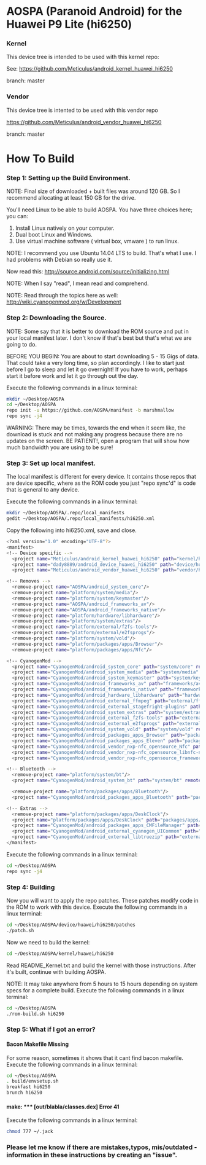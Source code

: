 # AOSPA (Paranoid Android) for the Huawei P9 Lite (hi6250)

### Kernel
This device tree is intended to be used with this kernel repo:

See: https://github.com/Meticulus/android_kernel_huawei_hi6250

branch: master
### Vendor
This device tree is intented to be used with this vendor repo

https://github.com/Meticulus/android_vendor_huawei_hi6250

branch: master
# How To Build

### Step 1: Setting up the Build Environment.

NOTE: Final size of downloaded + built files was around 120 GB. So I recommend allocating at least 150 GB for the drive.

You'll need Linux to be able to build AOSPA. You have three choices here; you can:

1. Install Linux natively on your computer.
2. Dual boot Linux and Windows.
3. Use virtual machine software ( virtual box, vmware ) to run linux.

NOTE: I recommend you use Ubuntu 14.04 LTS to build. That's what I use. I had problems with Debian so really use it.

Now read this: http://source.android.com/source/initializing.html

NOTE: When I say "read", I mean read and comprehend.

NOTE: Read through the topics here as well: http://wiki.cyanogenmod.org/w/Development

### Step 2: Downloading the Source.

NOTE: Some say that it is better to download the ROM source and put in your local manifest later. I don't know if that's best but that's what we are going to do.

BEFORE YOU BEGIN: You are about to start downloading 5 - 15 Gigs of data. That could take a very long time, so plan accordingly. I like to start just before I go to sleep and let it go overnight! If you have to work, perhaps start it before work and let it go through out the day.

Execute the following commands in a linux terminal:
```bash
mkdir ~/Desktop/AOSPA
cd ~/Desktop/AOSPA
repo init -u https://github.com/AOSPA/manifest -b marshmallow
repo sync -j4
```
WARNING: There may be times, towards the end when it seem like, the download is stuck and not making any progress because there are no updates on the screen. BE PATIENT!, open a program that will show how much bandwidth you are using to be sure!

### Step 3: Set up local manifest.

The local manifest is different for every device. It contains those repos that are device specific, where as the ROM code you just "repo sync'd" is code that is general to any device.

Execute the following commands in a linux terminal:
```bash
mkdir ~/Desktop/AOSPA/.repo/local_manifests
gedit ~/Desktop/AOSPA/.repo/local_manifests/hi6250.xml
```
Copy the following into hi6250.xml, save and close.
```bash
<?xml version="1.0" encoding="UTF-8"?>
<manifest>
<!-- Device specific -->
  <project name="Meticulus/android_kernel_huawei_hi6250" path="kernel/huawei/hi6250" remote="github" revision="master"/>
  <project name="dady8889/android_device_huawei_hi6250" path="device/huawei/hi6250" remote="github" revision="aospa"/>
  <project name="Meticulus/android_vendor_huawei_hi6250" path="vendor/huawei/hi6250" remote="github" revision="master"/>

<!-- Removes -->
  <remove-project name="AOSPA/android_system_core"/>
  <remove-project name="platform/system/media"/>
  <remove-project name="platform/system/keymaster"/>
  <remove-project name="AOSPA/android_frameworks_av"/>
  <remove-project name="AOSPA/android_frameworks_native"/>
  <remove-project name="platform/hardware/libhardware"/>
  <remove-project name="platform/system/extras"/>
  <remove-project name="platform/external/f2fs-tools"/>
  <remove-project name="platform/external/e2fsprogs"/>
  <remove-project name="platform/system/vold"/>
  <remove-project name="platform/packages/apps/Browser"/>
  <remove-project name="platform/packages/apps/Nfc"/>

<!-- CyanogenMod -->
  <project name="CyanogenMod/android_system_core" path="system/core" remote="github" revision="cm-13.0"/>
  <project name="CyanogenMod/android_system_media" path="system/media" remote="github" revision="cm-13.0"/>
  <project name="CyanogenMod/android_system_keymaster" path="system/keymaster" remote="github" revision="cm-13.0"/>
  <project name="CyanogenMod/android_frameworks_av" path="frameworks/av" remote="github" revision="cm-13.0"/>
  <project name="CyanogenMod/android_frameworks_native" path="frameworks/native" remote="github" revision="cm-13.0"/>
  <project name="CyanogenMod/android_hardware_libhardware" path="hardware/libhardware" remote="github" revision="cm-13.0"/>
  <project name="CyanogenMod/android_external_ffmpeg" path="external/ffmpeg" remote="github" revision="cm-13.0"/>
  <project name="CyanogenMod/android_external_stagefright-plugins" path="external/stagefright-plugins" remote="github" revision="cm-13.0"/>
  <project name="CyanogenMod/android_system_extras" path="system/extras" remote="github" revision="cm-13.0"/>
  <project name="CyanogenMod/android_external_f2fs-tools" path="external/f2fs-tools" remote="github" revision="cm-13.0"/>
  <project name="CyanogenMod/android_external_e2fsprogs" path="external/e2fsprogs" remote="github" revision="cm-13.0"/>
  <project name="CyanogenMod/android_system_vold" path="system/vold" remote="github" revision="cm-13.0"/>
  <project name="CyanogenMod/android_packages_apps_Browser" path="packages/apps/Browser" remote="github" revision="cm-13.0"/>
  <project name="CyanogenMod/android_packages_apps_Eleven" path="packages/apps/Eleven" remote="github" revision="cm-13.0"/>
  <project name="CyanogenMod/android_vendor_nxp-nfc_opensource_Nfc" path="vendor/nxp-nfc/opensource/Nfc" remote="github" revision="cm-13.0"/>
  <project name="CyanogenMod/android_vendor_nxp-nfc_opensource_libnfc-nci" path="vendor/nxp-nfc/opensource/libnfc-nci" remote="github" revision="cm-13.0"/>
  <project name="CyanogenMod/android_vendor_nxp-nfc_opensource_frameworks" path="vendor/nxp-nfc/opensource/frameworks" remote="github" revision="cm-13.0"/>

<!-- Bluetooth -->
  <remove-project name="platform/system/bt"/>
  <project name="CyanogenMod/android_system_bt" path="system/bt" remote="github" revision="cm-13.0"/>

  <remove-project name="platform/packages/apps/Bluetooth"/>
  <project name="CyanogenMod/android_packages_apps_Bluetooth" path="packages/apps/Bluetooth" remote="github" revision="cm-13.0"/>

<!-- Extras -->
  <remove-project name="platform/packages/apps/DeskClock"/>
  <project name="platform/packages/apps/DeskClock" path="packages/apps/DeskClock" remote="aosp" revision="refs/tags/android-7.1.1_r13"/>
  <project name="CyanogenMod/android_packages_apps_CMFileManager" path="packages/apps/CMFileManager" remote="github" revision="cm-13.0"/>
  <project name="CyanogenMod/android_external_cyanogen_UICommon" path="external/uicommon" remote="github" revision="cm-13.0"/>
  <project name="CyanogenMod/android_external_libtruezip" path="external/libtruezip" remote="github" revision="cm-13.0"/>
</manifest>
```

Execute the following commands in a linux terminal:
```bash
cd ~/Desktop/AOSPA
repo sync -j4
```

### Step 4: Building

Now you will want to apply the repo patches. These patches modify code in the ROM to work with this device.
Execute the following commands in a linux terminal:
```bash
cd ~/Desktop/AOSPA/device/huawei/hi6250/patches
./patch.sh
```

Now we need to build the kernel:
```bash
cd ~/Desktop/AOSPA/kernel/huawei/hi6250
```
Read README_Kernel.txt and build the kernel with those instructions.
After it's built, continue with building AOSPA.

NOTE: It may take anywhere from 5 hours to 15 hours depending on system specs for a complete build.
Execute the following commands in a linux terminal:
```bash
cd ~/Desktop/AOSPA
./rom-build.sh hi6250
```

### Step 5: What if I got an error?

#### Bacon Makefile Missing

For some reason, sometimes it shows that it cant find bacon makefile.
Execute the following commands in a linux terminal:
```bash
cd ~/Desktop/AOSPA
. build/envsetup.sh
breakfast hi6250
brunch hi6250
```

#### make: *** [out/blabla/classes.dex] Error 41

Execute the following commands in a linux terminal:
```bash
chmod 777 ~/.jack
```

### Please let me know if there are mistakes,typos, mis/outdated - information in these instructions by creating an "issue".
